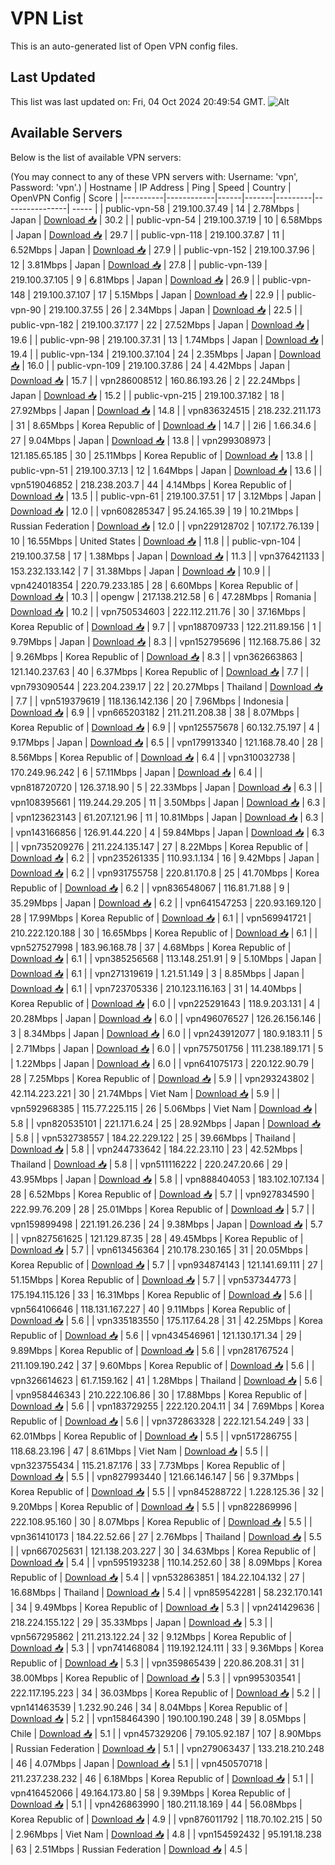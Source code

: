 # VPN List

This is an auto-generated list of Open VPN config files.

## Last Updated

This list was last updated on: Fri, 04 Oct 2024 20:49:54 GMT.
![Alt](https://repobeats.axiom.co/api/embed/186b98318ef1479477931607c1ad7d823f12451f.svg "Repobeats analytics image")

## Available Servers

Below is the list of available VPN servers:

(You may connect to any of these VPN servers with: Username: 'vpn', Password: 'vpn'.)
| Hostname | IP Address | Ping | Speed | Country | OpenVPN Config | Score |
|----------|------------|------|-------|---------|----------------| ----- |
| public-vpn-58 | 219.100.37.49 | 14 | 2.78Mbps | Japan | [Download 📥](./configs/server_0_JP.ovpn) | 30.2 |
| public-vpn-54 | 219.100.37.19 | 10 | 6.58Mbps | Japan | [Download 📥](./configs/server_1_JP.ovpn) | 29.7 |
| public-vpn-118 | 219.100.37.87 | 11 | 6.52Mbps | Japan | [Download 📥](./configs/server_2_JP.ovpn) | 27.9 |
| public-vpn-152 | 219.100.37.96 | 12 | 3.81Mbps | Japan | [Download 📥](./configs/server_3_JP.ovpn) | 27.8 |
| public-vpn-139 | 219.100.37.105 | 9 | 6.81Mbps | Japan | [Download 📥](./configs/server_4_JP.ovpn) | 26.9 |
| public-vpn-148 | 219.100.37.107 | 17 | 5.15Mbps | Japan | [Download 📥](./configs/server_5_JP.ovpn) | 22.9 |
| public-vpn-90 | 219.100.37.55 | 26 | 2.34Mbps | Japan | [Download 📥](./configs/server_6_JP.ovpn) | 22.5 |
| public-vpn-182 | 219.100.37.177 | 22 | 27.52Mbps | Japan | [Download 📥](./configs/server_7_JP.ovpn) | 19.6 |
| public-vpn-98 | 219.100.37.31 | 13 | 1.74Mbps | Japan | [Download 📥](./configs/server_8_JP.ovpn) | 19.4 |
| public-vpn-134 | 219.100.37.104 | 24 | 2.35Mbps | Japan | [Download 📥](./configs/server_9_JP.ovpn) | 16.0 |
| public-vpn-109 | 219.100.37.86 | 24 | 4.42Mbps | Japan | [Download 📥](./configs/server_10_JP.ovpn) | 15.7 |
| vpn286008512 | 160.86.193.26 | 2 | 22.24Mbps | Japan | [Download 📥](./configs/server_11_JP.ovpn) | 15.2 |
| public-vpn-215 | 219.100.37.182 | 18 | 27.92Mbps | Japan | [Download 📥](./configs/server_12_JP.ovpn) | 14.8 |
| vpn836324515 | 218.232.211.173 | 31 | 8.65Mbps | Korea Republic of | [Download 📥](./configs/server_13_KR.ovpn) | 14.7 |
| 2i6 | 1.66.34.6 | 27 | 9.04Mbps | Japan | [Download 📥](./configs/server_14_JP.ovpn) | 13.8 |
| vpn299308973 | 121.185.65.185 | 30 | 25.11Mbps | Korea Republic of | [Download 📥](./configs/server_15_KR.ovpn) | 13.8 |
| public-vpn-51 | 219.100.37.13 | 12 | 1.64Mbps | Japan | [Download 📥](./configs/server_16_JP.ovpn) | 13.6 |
| vpn519046852 | 218.238.203.7 | 44 | 4.14Mbps | Korea Republic of | [Download 📥](./configs/server_17_KR.ovpn) | 13.5 |
| public-vpn-61 | 219.100.37.51 | 17 | 3.12Mbps | Japan | [Download 📥](./configs/server_18_JP.ovpn) | 12.0 |
| vpn608285347 | 95.24.165.39 | 19 | 10.21Mbps | Russian Federation | [Download 📥](./configs/server_19_RU.ovpn) | 12.0 |
| vpn229128702 | 107.172.76.139 | 10 | 16.55Mbps | United States | [Download 📥](./configs/server_20_US.ovpn) | 11.8 |
| public-vpn-104 | 219.100.37.58 | 17 | 1.38Mbps | Japan | [Download 📥](./configs/server_21_JP.ovpn) | 11.3 |
| vpn376421133 | 153.232.133.142 | 7 | 31.38Mbps | Japan | [Download 📥](./configs/server_22_JP.ovpn) | 10.9 |
| vpn424018354 | 220.79.233.185 | 28 | 6.60Mbps | Korea Republic of | [Download 📥](./configs/server_23_KR.ovpn) | 10.3 |
| opengw | 217.138.212.58 | 6 | 47.28Mbps | Romania | [Download 📥](./configs/server_24_RO.ovpn) | 10.2 |
| vpn750534603 | 222.112.211.76 | 30 | 37.16Mbps | Korea Republic of | [Download 📥](./configs/server_25_KR.ovpn) | 9.7 |
| vpn188709733 | 122.211.89.156 | 1 | 9.79Mbps | Japan | [Download 📥](./configs/server_26_JP.ovpn) | 8.3 |
| vpn152795696 | 112.168.75.86 | 32 | 9.26Mbps | Korea Republic of | [Download 📥](./configs/server_27_KR.ovpn) | 8.3 |
| vpn362663863 | 121.140.237.63 | 40 | 6.37Mbps | Korea Republic of | [Download 📥](./configs/server_28_KR.ovpn) | 7.7 |
| vpn793090544 | 223.204.239.17 | 22 | 20.27Mbps | Thailand | [Download 📥](./configs/server_29_TH.ovpn) | 7.7 |
| vpn519379619 | 118.136.142.136 | 20 | 7.96Mbps | Indonesia | [Download 📥](./configs/server_30_ID.ovpn) | 6.9 |
| vpn665203182 | 211.211.208.38 | 38 | 8.07Mbps | Korea Republic of | [Download 📥](./configs/server_31_KR.ovpn) | 6.9 |
| vpn125575678 | 60.132.75.197 | 4 | 9.17Mbps | Japan | [Download 📥](./configs/server_32_JP.ovpn) | 6.5 |
| vpn179913340 | 121.168.78.40 | 28 | 8.56Mbps | Korea Republic of | [Download 📥](./configs/server_33_KR.ovpn) | 6.4 |
| vpn310032738 | 170.249.96.242 | 6 | 57.11Mbps | Japan | [Download 📥](./configs/server_34_JP.ovpn) | 6.4 |
| vpn818720720 | 126.37.18.90 | 5 | 22.33Mbps | Japan | [Download 📥](./configs/server_35_JP.ovpn) | 6.3 |
| vpn108395661 | 119.244.29.205 | 11 | 3.50Mbps | Japan | [Download 📥](./configs/server_36_JP.ovpn) | 6.3 |
| vpn123623143 | 61.207.121.96 | 11 | 10.81Mbps | Japan | [Download 📥](./configs/server_37_JP.ovpn) | 6.3 |
| vpn143166856 | 126.91.44.220 | 4 | 59.84Mbps | Japan | [Download 📥](./configs/server_38_JP.ovpn) | 6.3 |
| vpn735209276 | 211.224.135.147 | 27 | 8.22Mbps | Korea Republic of | [Download 📥](./configs/server_39_KR.ovpn) | 6.2 |
| vpn235261335 | 110.93.1.134 | 16 | 9.42Mbps | Japan | [Download 📥](./configs/server_40_JP.ovpn) | 6.2 |
| vpn931755758 | 220.81.170.8 | 25 | 41.70Mbps | Korea Republic of | [Download 📥](./configs/server_41_KR.ovpn) | 6.2 |
| vpn836548067 | 116.81.71.88 | 9 | 35.29Mbps | Japan | [Download 📥](./configs/server_42_JP.ovpn) | 6.2 |
| vpn641547253 | 220.93.169.120 | 28 | 17.99Mbps | Korea Republic of | [Download 📥](./configs/server_43_KR.ovpn) | 6.1 |
| vpn569941721 | 210.222.120.188 | 30 | 16.65Mbps | Korea Republic of | [Download 📥](./configs/server_44_KR.ovpn) | 6.1 |
| vpn527527998 | 183.96.168.78 | 37 | 4.68Mbps | Korea Republic of | [Download 📥](./configs/server_45_KR.ovpn) | 6.1 |
| vpn385256568 | 113.148.251.91 | 9 | 5.10Mbps | Japan | [Download 📥](./configs/server_46_JP.ovpn) | 6.1 |
| vpn271319619 | 1.21.51.149 | 3 | 8.85Mbps | Japan | [Download 📥](./configs/server_47_JP.ovpn) | 6.1 |
| vpn723705336 | 210.123.116.163 | 31 | 14.40Mbps | Korea Republic of | [Download 📥](./configs/server_48_KR.ovpn) | 6.0 |
| vpn225291643 | 118.9.203.131 | 4 | 20.28Mbps | Japan | [Download 📥](./configs/server_49_JP.ovpn) | 6.0 |
| vpn496076527 | 126.26.156.146 | 3 | 8.34Mbps | Japan | [Download 📥](./configs/server_50_JP.ovpn) | 6.0 |
| vpn243912077 | 180.9.183.11 | 5 | 2.71Mbps | Japan | [Download 📥](./configs/server_51_JP.ovpn) | 6.0 |
| vpn757501756 | 111.238.189.171 | 5 | 1.22Mbps | Japan | [Download 📥](./configs/server_52_JP.ovpn) | 6.0 |
| vpn641075173 | 220.122.90.79 | 28 | 7.25Mbps | Korea Republic of | [Download 📥](./configs/server_53_KR.ovpn) | 5.9 |
| vpn293243802 | 42.114.223.221 | 30 | 21.74Mbps | Viet Nam | [Download 📥](./configs/server_54_VN.ovpn) | 5.9 |
| vpn592968385 | 115.77.225.115 | 26 | 5.06Mbps | Viet Nam | [Download 📥](./configs/server_55_VN.ovpn) | 5.8 |
| vpn820535101 | 221.171.6.24 | 25 | 28.92Mbps | Japan | [Download 📥](./configs/server_56_JP.ovpn) | 5.8 |
| vpn532738557 | 184.22.229.122 | 25 | 39.66Mbps | Thailand | [Download 📥](./configs/server_57_TH.ovpn) | 5.8 |
| vpn244733642 | 184.22.23.110 | 23 | 42.52Mbps | Thailand | [Download 📥](./configs/server_58_TH.ovpn) | 5.8 |
| vpn511116222 | 220.247.20.66 | 29 | 43.95Mbps | Japan | [Download 📥](./configs/server_59_JP.ovpn) | 5.8 |
| vpn888404053 | 183.102.107.134 | 28 | 6.52Mbps | Korea Republic of | [Download 📥](./configs/server_60_KR.ovpn) | 5.7 |
| vpn927834590 | 222.99.76.209 | 28 | 25.01Mbps | Korea Republic of | [Download 📥](./configs/server_61_KR.ovpn) | 5.7 |
| vpn159899498 | 221.191.26.236 | 24 | 9.38Mbps | Japan | [Download 📥](./configs/server_62_JP.ovpn) | 5.7 |
| vpn827561625 | 121.129.87.35 | 28 | 49.45Mbps | Korea Republic of | [Download 📥](./configs/server_63_KR.ovpn) | 5.7 |
| vpn613456364 | 210.178.230.165 | 31 | 20.05Mbps | Korea Republic of | [Download 📥](./configs/server_64_KR.ovpn) | 5.7 |
| vpn934874143 | 121.141.69.111 | 27 | 51.15Mbps | Korea Republic of | [Download 📥](./configs/server_65_KR.ovpn) | 5.7 |
| vpn537344773 | 175.194.115.126 | 33 | 16.31Mbps | Korea Republic of | [Download 📥](./configs/server_66_KR.ovpn) | 5.6 |
| vpn564106646 | 118.131.167.227 | 40 | 9.11Mbps | Korea Republic of | [Download 📥](./configs/server_67_KR.ovpn) | 5.6 |
| vpn335183550 | 175.117.64.28 | 31 | 42.25Mbps | Korea Republic of | [Download 📥](./configs/server_68_KR.ovpn) | 5.6 |
| vpn434546961 | 121.130.171.34 | 29 | 9.89Mbps | Korea Republic of | [Download 📥](./configs/server_69_KR.ovpn) | 5.6 |
| vpn281767524 | 211.109.190.242 | 37 | 9.60Mbps | Korea Republic of | [Download 📥](./configs/server_70_KR.ovpn) | 5.6 |
| vpn326614623 | 61.7.159.162 | 41 | 1.28Mbps | Thailand | [Download 📥](./configs/server_71_TH.ovpn) | 5.6 |
| vpn958446343 | 210.222.106.86 | 30 | 17.88Mbps | Korea Republic of | [Download 📥](./configs/server_72_KR.ovpn) | 5.6 |
| vpn183729255 | 222.120.204.11 | 34 | 7.69Mbps | Korea Republic of | [Download 📥](./configs/server_73_KR.ovpn) | 5.6 |
| vpn372863328 | 222.121.54.249 | 33 | 62.01Mbps | Korea Republic of | [Download 📥](./configs/server_74_KR.ovpn) | 5.5 |
| vpn517286755 | 118.68.23.196 | 47 | 8.61Mbps | Viet Nam | [Download 📥](./configs/server_75_VN.ovpn) | 5.5 |
| vpn323755434 | 115.21.87.176 | 33 | 7.73Mbps | Korea Republic of | [Download 📥](./configs/server_76_KR.ovpn) | 5.5 |
| vpn827993440 | 121.66.146.147 | 56 | 9.37Mbps | Korea Republic of | [Download 📥](./configs/server_77_KR.ovpn) | 5.5 |
| vpn845288722 | 1.228.125.36 | 32 | 9.20Mbps | Korea Republic of | [Download 📥](./configs/server_78_KR.ovpn) | 5.5 |
| vpn822869996 | 222.108.95.160 | 30 | 8.07Mbps | Korea Republic of | [Download 📥](./configs/server_79_KR.ovpn) | 5.5 |
| vpn361410173 | 184.22.52.66 | 27 | 2.76Mbps | Thailand | [Download 📥](./configs/server_80_TH.ovpn) | 5.5 |
| vpn667025631 | 121.138.203.227 | 30 | 34.63Mbps | Korea Republic of | [Download 📥](./configs/server_81_KR.ovpn) | 5.4 |
| vpn595193238 | 110.14.252.60 | 38 | 8.09Mbps | Korea Republic of | [Download 📥](./configs/server_82_KR.ovpn) | 5.4 |
| vpn532863851 | 184.22.104.132 | 27 | 16.68Mbps | Thailand | [Download 📥](./configs/server_83_TH.ovpn) | 5.4 |
| vpn859542281 | 58.232.170.141 | 34 | 9.49Mbps | Korea Republic of | [Download 📥](./configs/server_84_KR.ovpn) | 5.3 |
| vpn241429636 | 218.224.155.122 | 29 | 35.33Mbps | Japan | [Download 📥](./configs/server_85_JP.ovpn) | 5.3 |
| vpn567295862 | 211.213.122.24 | 32 | 9.12Mbps | Korea Republic of | [Download 📥](./configs/server_86_KR.ovpn) | 5.3 |
| vpn741468084 | 119.192.124.111 | 33 | 9.36Mbps | Korea Republic of | [Download 📥](./configs/server_87_KR.ovpn) | 5.3 |
| vpn359865439 | 220.86.208.31 | 31 | 38.00Mbps | Korea Republic of | [Download 📥](./configs/server_88_KR.ovpn) | 5.3 |
| vpn995303541 | 222.117.195.223 | 34 | 36.03Mbps | Korea Republic of | [Download 📥](./configs/server_89_KR.ovpn) | 5.2 |
| vpn141463539 | 1.232.90.246 | 34 | 8.04Mbps | Korea Republic of | [Download 📥](./configs/server_90_KR.ovpn) | 5.2 |
| vpn158464390 | 190.100.190.248 | 39 | 8.05Mbps | Chile | [Download 📥](./configs/server_91_CL.ovpn) | 5.1 |
| vpn457329206 | 79.105.92.187 | 107 | 8.90Mbps | Russian Federation | [Download 📥](./configs/server_92_RU.ovpn) | 5.1 |
| vpn279063437 | 133.218.210.248 | 46 | 4.07Mbps | Japan | [Download 📥](./configs/server_93_JP.ovpn) | 5.1 |
| vpn450570718 | 211.237.238.232 | 46 | 6.18Mbps | Korea Republic of | [Download 📥](./configs/server_94_KR.ovpn) | 5.1 |
| vpn416452066 | 49.164.173.80 | 58 | 9.39Mbps | Korea Republic of | [Download 📥](./configs/server_95_KR.ovpn) | 5.1 |
| vpn426863990 | 180.211.18.169 | 44 | 56.08Mbps | Korea Republic of | [Download 📥](./configs/server_96_KR.ovpn) | 4.9 |
| vpn876011792 | 118.70.102.215 | 50 | 2.96Mbps | Viet Nam | [Download 📥](./configs/server_97_VN.ovpn) | 4.8 |
| vpn154592432 | 95.191.18.238 | 63 | 2.51Mbps | Russian Federation | [Download 📥](./configs/server_98_RU.ovpn) | 4.5 |
